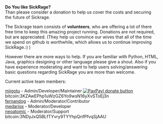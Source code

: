 **Do You like SickRage?**  
Than please consider a donation to help us cover the costs and securing the future of Sickrage.  

The Sickrage team consists of **volunteers**, who are offering a lot of there free time to keep this amazing project running. Donations are not required, but are appreciated. (They help us convince our wives that all of the time we spend on github is worthwhile, which allows us to continue improving SickRage.:) )

However there are more ways to help. If you are familiar with Python, HTML, Java, graphics designing or other language please give a shout. Also if you have experience moderating and want to help users solving/answering basic questions regarding SickRage you are more than welcome. 
 
Current active team members:

[miigotu](https://github.com/miigotu)   - Admin/Developer/Maintainer [![PayPayl donate button](https://www.paypalobjects.com/en_US/i/btn/btn_donate_SM.gif)](https://www.paypal.com/cgi-bin/webscr?cmd=_donations&business=miigotu%40gmail%2ecom&lc=US&item_name=SickRage&currency_code=USD&bn=PP%2dDonationsBF%3abtn_donateCC_LG%2egif%3aNonHosted "Donate using paypal") bitcoin:3KZAwEPhp1uWzGZ6Yo9wsN16yXvSToEj3n
<br/>
[fernandog](https://github.com/fernandog) - Admin/Moderator/Contributor
<br/>
[medariox](https://github.com/medariox) - Moderator/Developer
<br/>
[neoatomic](https://github.com/neoatomic) - Moderator/Support bitcoin:3NDyJxQ5BLfTYvry9TYYhpQnfPfvqSjAAU